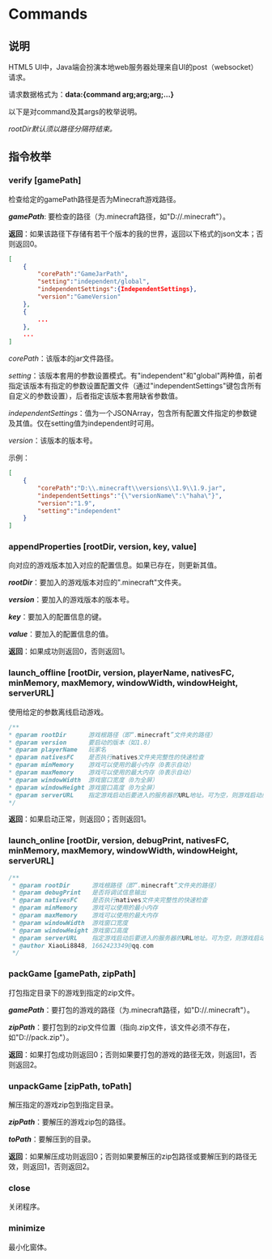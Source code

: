 # Commands

## 说明

HTML5 UI中，Java端会扮演本地web服务器处理来自UI的post（websocket）请求。

请求数据格式为：**data:{command arg;arg;arg;...}**

以下是对command及其args的枚举说明。

*rootDir默认须以路径分隔符结束。*

## 指令枚举

### verify [gamePath]

检查给定的gamePath路径是否为Minecraft游戏路径。

***gamePath***: 要检查的路径（为.minecraft路径，如"D://.minecraft"）。

**返回**：如果该路径下存储有若干个版本的我的世界，返回以下格式的json文本；否则返回0。

```json
[
    {
        "corePath":"GameJarPath",
        "setting":"independent/global",
        "independentSettings":{IndependentSettings},
        "version":"GameVersion"
    },
    {
        ...
    },
    ...
]
```

*corePath*：该版本的jar文件路径。

*setting*：该版本套用的参数设置模式。有"independent"和"global"两种值，前者指定该版本有指定的参数设置配置文件（通过"independentSettings"键包含所有自定义的参数设置），后者指定该版本套用缺省参数值。

*independentSettings*：值为一个JSONArray，包含所有配置文件指定的参数键及其值。仅在setting值为independent时可用。

*version*：该版本的版本号。

示例：

```json
[
    {
        "corePath":"D:\\.minecraft\\versions\\1.9\\1.9.jar",
        "independentSettings":"{\"versionName\":\"haha\"}",
        "version":"1.9",
        "setting":"independent"
    }
]
```

### appendProperties [rootDir, version, key, value]

向对应的游戏版本加入对应的配置信息。如果已存在，则更新其值。

***rootDir***：要加入的游戏版本对应的".minecraft"文件夹。

***version***：要加入的游戏版本的版本号。

***key***：要加入的配置信息的键。

***value***：要加入的配置信息的值。

**返回**：如果成功则返回0，否则返回1。

### launch_offline [rootDir, version, playerName, nativesFC, minMemory, maxMemory, windowWidth, windowHeight, serverURL]

使用给定的参数离线启动游戏。

```java
/**
* @param rootDir      游戏根路径（即“.minecraft”文件夹的路径）
* @param version      要启动的版本（如1.8）
* @param playerName   玩家名
* @param nativesFC    是否执行natives文件夹完整性的快速检查
* @param minMemory    游戏可以使用的最小内存（0表示自动）
* @param maxMemory    游戏可以使用的最大内存（0表示自动）
* @param windowWidth  游戏窗口宽度（0为全屏）
* @param windowHeight 游戏窗口高度（0为全屏）
* @param serverURL    指定游戏启动后要进入的服务器的URL地址。可为空，则游戏启动后不进入任何服务器。
*/
```

**返回**：如果启动正常，则返回0；否则返回1。

### launch_online [rootDir, version, debugPrint, nativesFC, minMemory, maxMemory, windowWidth, windowHeight, serverURL]

```java
/**
 * @param rootDir      游戏根路径（即“.minecraft”文件夹的路径）
 * @param debugPrint   是否将调试信息输出
 * @param nativesFC    是否执行natives文件夹完整性的快速检查
 * @param minMemory    游戏可以使用的最小内存
 * @param maxMemory    游戏可以使用的最大内存
 * @param windowWidth  游戏窗口宽度
 * @param windowHeight 游戏窗口高度
 * @param serverURL    指定游戏启动后要进入的服务器的URL地址。可为空，则游戏启动后不进入任何服务器。
 * @author XiaoLi8848, 1662423349@qq.com
 */
```

### packGame [gamePath, zipPath]

打包指定目录下的游戏到指定的zip文件。

***gamePath***：要打包的游戏的路径（为.minecraft路径，如"D://.minecraft"）。

***zipPath***：要打包到的zip文件位置（指向.zip文件，该文件必须不存在，如"D://pack.zip"）。

**返回**：如果打包成功则返回0；否则如果要打包的游戏的路径无效，则返回1，否则返回2。

### unpackGame [zipPath, toPath]

解压指定的游戏zip包到指定目录。

***zipPath***：要解压的游戏zip包的路径。

***toPath***：要解压到的目录。

**返回**：如果解压成功则返回0；否则如果要解压的zip包路径或要解压到的路径无效，则返回1，否则返回2。

### close

关闭程序。

### minimize

最小化窗体。